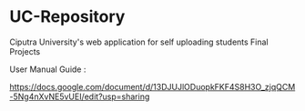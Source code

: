 # UC-Repository
Ciputra University's web application for self uploading students Final Projects




User Manual Guide :

https://docs.google.com/document/d/13DJUJlODuopkFKF4S8H3O_zjqQCM-5Ng4nXvNE5vUEI/edit?usp=sharing
